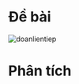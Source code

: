# Đề bài
![doanlientiep](https://github.com/VanHoang110802/Competitive_Programming/assets/108053955/df700003-da64-41b9-ab03-b32797fa9eb2)

# Phân tích 
